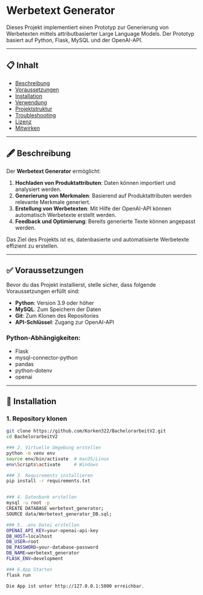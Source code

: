 # Werbetext Generator

Dieses Projekt implementiert einen Prototyp zur Generierung von Werbetexten mittels attributbasierter Large Language Models. Der Prototyp basiert auf Python, Flask, MySQL und der OpenAI-API.

---

## 📋 Inhalt
- [Beschreibung](#-beschreibung)
- [Voraussetzungen](#-voraussetzungen)
- [Installation](#-installation)
- [Verwendung](#-verwendung)
- [Projektstruktur](#-projektstruktur)
- [Troubleshooting](#-troubleshooting)
- [Lizenz](#-lizenz)
- [Mitwirken](#-mitwirken)

---

## 🖋️ Beschreibung

Der **Werbetext Generator** ermöglicht:
1. **Hochladen von Produktattributen**: Daten können importiert und analysiert werden.
2. **Generierung von Merkmalen**: Basierend auf Produktattributen werden relevante Merkmale generiert.
3. **Erstellung von Werbetexten**: Mit Hilfe der OpenAI-API können automatisch Werbetexte erstellt werden.
4. **Feedback und Optimierung**: Bereits generierte Texte können angepasst werden.

Das Ziel des Projekts ist es, datenbasierte und automatisierte Werbetexte effizient zu erstellen.

---

## ✅ Voraussetzungen

Bevor du das Projekt installierst, stelle sicher, dass folgende Voraussetzungen erfüllt sind:

- **Python**: Version 3.9 oder höher
- **MySQL**: Zum Speichern der Daten
- **Git**: Zum Klonen des Repositories
- **API-Schlüssel**: Zugang zur OpenAI-API

### Python-Abhängigkeiten:
- Flask
- mysql-connector-python
- pandas
- python-dotenv
- openai

---

## 🚀 Installation

### 1. Repository klonen
```bash
git clone https://github.com/Korken322/BachelorarbeitV2.git
cd BachelorarbeitV2

### 2. Virtuelle Umgebung erstellen
python -m venv env
source env/bin/activate  # macOS/Linux
env\Scripts\activate     # Windows

### 3. Requirements installieren 
pip install -r requirements.txt


### 4. Datenbank erstellen 
mysql -u root -p
CREATE DATABASE werbetext_generator;
SOURCE data/Werbetext_generator_DB.sql;

### 5. .env Datei erstellen
OPENAI_API_KEY=your-openai-api-key
DB_HOST=localhost
DB_USER=root
DB_PASSWORD=your-database-password
DB_NAME=werbetext_generator
FLASK_ENV=development

### 6.App Starten
flask run

Die App ist unter http://127.0.0.1:5000 erreichbar.